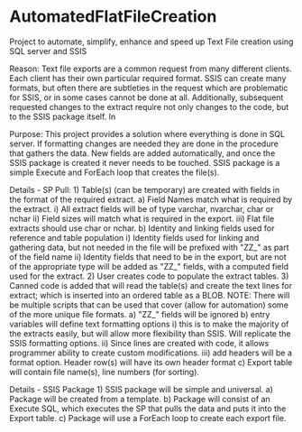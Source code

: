 # AutomatedFlatFileCreation
Project to automate, simplify, enhance and speed up Text File creation using SQL server and SSIS

Reason: Text file exports are a common request from many different clients.  Each client has their own particular required format.  SSIS can create many formats, but often there are 
    subtleties in the request which are problematic for SSIS, or in some cases cannot be done at all.  Additionally, subsequent requested changes to the extract require not only 
	changes to the code, but to the SSIS package itself.  In
	
Purpose: This project provides a solution where everything is done in SQL server.  If formatting changes are needed they are done in the procedure that gathers the data.  New fields
    are added automatically, and once the SSIS package is created it never needs to be touched.  SSIS package is a simple Execute and ForEach loop that creates the file(s).
	
Details - SP Pull:
    1) Table(s) (can be temporary) are created with fields in the format of the required extract.
		a) Field Names match what is required by the extract.
		    i) All extract fields will be of type varchar, nvarchar, char or nchar
		    ii) Field sizes will match what is required in the export.
			iii) Flat file extracts should use char or nchar.
		b) Identity and linking fields used for reference and table population
			i) Identity fields used for linking and gathering data, but not needed in the file will be prefixed with "ZZ_" as part of the field name
			ii) Identity fields that need to be in the export, but are not of the appropriate type will be added as "ZZ_" fields, with a computed field used for the extract.
	2) User creates code to populate the extract tables.
	3) Canned code is added that will read the table(s) and create the text lines for extract; which is inserted into an ordered table as a BLOB.
	NOTE: There will be multiple scripts that can be used that cover (allow for automation) some of the more unique file formats.
	    a) "ZZ_" fields will be ignored
		b) entry variables will define text formatting options
			i) this is to make the majority of the extracts easily, but will allow more flexibility than SSIS. Will replicate the SSIS formatting options.
			ii) Since lines are created with code, it allows programmer ability to create custom modifications.
			iii) add headers will be a format option.  Header row(s) will have its own header format
		c) Export table will contain file name(s), line numbers (for sorting).

Details - SSIS Package
	1) SSIS package will be simple and universal. 
		a) Package will be created from a template.
		b) Package will consist of an Execute SQL, which executes the SP that pulls the data and puts it into the Export table.
		c) Package will use a ForEach loop to create each export file.
